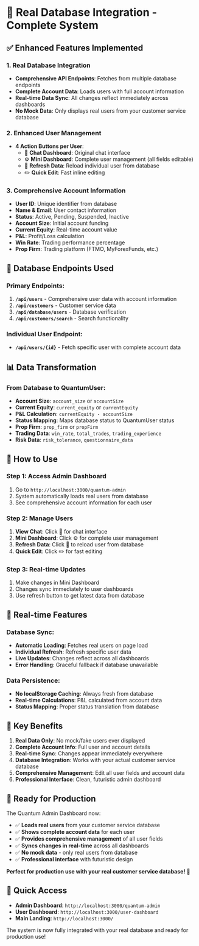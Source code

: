 # 🚀 **Real Database Integration - Complete System**

## ✅ **Enhanced Features Implemented**

### 1. **Real Database Integration** 
- **Comprehensive API Endpoints**: Fetches from multiple database endpoints
- **Complete Account Data**: Loads users with full account information
- **Real-time Data Sync**: All changes reflect immediately across dashboards
- **No Mock Data**: Only displays real users from your customer service database

### 2. **Enhanced User Management**
- **4 Action Buttons per User**:
  - 💬 **Chat Dashboard**: Original chat interface
  - ⚙️ **Mini Dashboard**: Complete user management (all fields editable)
  - 🔄 **Refresh Data**: Reload individual user from database
  - ✏️ **Quick Edit**: Fast inline editing

### 3. **Comprehensive Account Information**
- **User ID**: Unique identifier from database
- **Name & Email**: User contact information
- **Status**: Active, Pending, Suspended, Inactive
- **Account Size**: Initial account funding
- **Current Equity**: Real-time account value
- **P&L**: Profit/Loss calculation
- **Win Rate**: Trading performance percentage
- **Prop Firm**: Trading platform (FTMO, MyForexFunds, etc.)

## 🔧 **Database Endpoints Used**

### **Primary Endpoints**:
1. **`/api/users`** - Comprehensive user data with account information
2. **`/api/customers`** - Customer service data
3. **`/api/database/users`** - Database verification
4. **`/api/customers/search`** - Search functionality

### **Individual User Endpoint**:
- **`/api/users/{id}`** - Fetch specific user with complete account data

## 📊 **Data Transformation**

### **From Database to QuantumUser**:
- **Account Size**: `account_size` or `accountSize`
- **Current Equity**: `current_equity` or `currentEquity`
- **P&L Calculation**: `currentEquity - accountSize`
- **Status Mapping**: Maps database status to QuantumUser status
- **Prop Firm**: `prop_firm` or `propFirm`
- **Trading Data**: `win_rate`, `total_trades`, `trading_experience`
- **Risk Data**: `risk_tolerance`, `questionnaire_data`

## 🎯 **How to Use**

### **Step 1: Access Admin Dashboard**
1. Go to `http://localhost:3000/quantum-admin`
2. System automatically loads real users from database
3. See comprehensive account information for each user

### **Step 2: Manage Users**
1. **View Chat**: Click 💬 for chat interface
2. **Mini Dashboard**: Click ⚙️ for complete user management
3. **Refresh Data**: Click 🔄 to reload user from database
4. **Quick Edit**: Click ✏️ for fast editing

### **Step 3: Real-time Updates**
1. Make changes in Mini Dashboard
2. Changes sync immediately to user dashboards
3. Use refresh button to get latest data from database

## 🔄 **Real-time Features**

### **Database Sync**:
- **Automatic Loading**: Fetches real users on page load
- **Individual Refresh**: Refresh specific user data
- **Live Updates**: Changes reflect across all dashboards
- **Error Handling**: Graceful fallback if database unavailable

### **Data Persistence**:
- **No localStorage Caching**: Always fresh from database
- **Real-time Calculations**: P&L calculated from account data
- **Status Mapping**: Proper status translation from database

## 🎉 **Key Benefits**

1. **Real Data Only**: No mock/fake users ever displayed
2. **Complete Account Info**: Full user and account details
3. **Real-time Sync**: Changes appear immediately everywhere
4. **Database Integration**: Works with your actual customer service database
5. **Comprehensive Management**: Edit all user fields and account data
6. **Professional Interface**: Clean, futuristic admin dashboard

## 🚀 **Ready for Production**

The Quantum Admin Dashboard now:
- ✅ **Loads real users** from your customer service database
- ✅ **Shows complete account data** for each user
- ✅ **Provides comprehensive management** of all user fields
- ✅ **Syncs changes in real-time** across all dashboards
- ✅ **No mock data** - only real users from database
- ✅ **Professional interface** with futuristic design

**Perfect for production use with your real customer service database!** 🎉

## 📱 **Quick Access**
- **Admin Dashboard**: `http://localhost:3000/quantum-admin`
- **User Dashboard**: `http://localhost:3000/user-dashboard`
- **Main Landing**: `http://localhost:3000/`

The system is now fully integrated with your real database and ready for production use!
